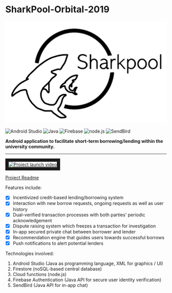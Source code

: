 # SharkPool-Orbital-2019

<p align="center">
  <img src=logo.png>
</p>

![Android Studio](https://upload.wikimedia.org/wikipedia/commons/thumb/3/34/Android_Studio_icon.svg/48px-Android_Studio_icon.svg.png)
![Java](https://img.icons8.com/color/48/000000/java-coffee-cup-logo.png)
![Firebase](https://img.icons8.com/color/48/000000/firebase.png)
![node.js](https://img.icons8.com/color/48/000000/nodejs.png)
![SendBird](https://miro.medium.com/fit/c/50/50/1*6Uu2nBqQCTnWHeSNfDyzHg.png)



__Android application to facilitate short-term borrowing/lending within the university community.__

---
<a href="http://www.youtube.com/watch?feature=player_embedded&v=I1J2v25vTQk
" target="_blank"><img src="http://img.youtube.com/vi/I1J2v25vTQk/0.jpg" 
alt="Project launch video" width="240" height="180" border="10" /></a>

[Project Readme](https://docs.google.com/document/d/1QmIbW1c1gL-ZFB4OscItEhG1Xlwx41vvqIEXrQn46u8/edit?usp=sharing)

Features include:
- [x] Incentivized credit-based lending/borrowing system
- [x] Interaction with new borrow requests, ongoing requests as well as user history
- [x] Dual-verified transaction processes with both parties' periodic acknowledgement
- [x] Dispute raising system which freezes a transaction for investigation
- [x] In-app secured private chat between borrower and lender 
- [x] Recommendation engine that guides users towards successful borrows
- [x] Push notifications to alert potential lenders

Technologies involved:
1) Android Studio (Java as programming language, XML for graphics / UI) 
2) Firestore (noSQL-based central database)
3) Cloud functions (node.js)
4) Firebase Authentication (Java API for secure user identity verification)
5) SendBird (Java API for in-app chat)
